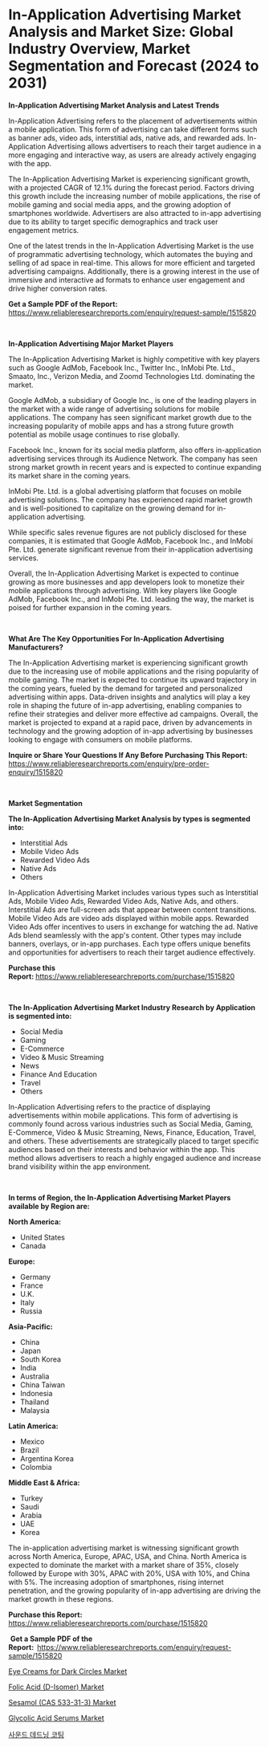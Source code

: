 <p><h1>In-Application Advertising Market Analysis and Market Size: Global Industry Overview, Market Segmentation and Forecast (2024 to 2031)</h1></p><p><strong>In-Application Advertising Market Analysis and Latest Trends</strong></p>
<p><p>In-Application Advertising refers to the placement of advertisements within a mobile application. This form of advertising can take different forms such as banner ads, video ads, interstitial ads, native ads, and rewarded ads. In-Application Advertising allows advertisers to reach their target audience in a more engaging and interactive way, as users are already actively engaging with the app.</p><p>The In-Application Advertising Market is experiencing significant growth, with a projected CAGR of 12.1% during the forecast period. Factors driving this growth include the increasing number of mobile applications, the rise of mobile gaming and social media apps, and the growing adoption of smartphones worldwide. Advertisers are also attracted to in-app advertising due to its ability to target specific demographics and track user engagement metrics.</p><p>One of the latest trends in the In-Application Advertising Market is the use of programmatic advertising technology, which automates the buying and selling of ad space in real-time. This allows for more efficient and targeted advertising campaigns. Additionally, there is a growing interest in the use of immersive and interactive ad formats to enhance user engagement and drive higher conversion rates.</p></p>
<p><strong>Get a Sample PDF of the Report:&nbsp;</strong> <a href="https://www.reliableresearchreports.com/enquiry/request-sample/1515820">https://www.reliableresearchreports.com/enquiry/request-sample/1515820</a></p>
<p>&nbsp;</p>
<p><strong>In-Application Advertising Major Market Players</strong></p>
<p><p>The In-Application Advertising Market is highly competitive with key players such as Google AdMob, Facebook Inc., Twitter Inc., InMobi Pte. Ltd., Smaato, Inc., Verizon Media, and Zoomd Technologies Ltd. dominating the market. </p><p>Google AdMob, a subsidiary of Google Inc., is one of the leading players in the market with a wide range of advertising solutions for mobile applications. The company has seen significant market growth due to the increasing popularity of mobile apps and has a strong future growth potential as mobile usage continues to rise globally. </p><p>Facebook Inc., known for its social media platform, also offers in-application advertising services through its Audience Network. The company has seen strong market growth in recent years and is expected to continue expanding its market share in the coming years. </p><p>InMobi Pte. Ltd. is a global advertising platform that focuses on mobile advertising solutions. The company has experienced rapid market growth and is well-positioned to capitalize on the growing demand for in-application advertising. </p><p>While specific sales revenue figures are not publicly disclosed for these companies, it is estimated that Google AdMob, Facebook Inc., and InMobi Pte. Ltd. generate significant revenue from their in-application advertising services. </p><p>Overall, the In-Application Advertising Market is expected to continue growing as more businesses and app developers look to monetize their mobile applications through advertising. With key players like Google AdMob, Facebook Inc., and InMobi Pte. Ltd. leading the way, the market is poised for further expansion in the coming years.</p></p>
<p>&nbsp;</p>
<p><strong>What Are The Key Opportunities For In-Application Advertising Manufacturers?</strong></p>
<p><p>The In-Application Advertising market is experiencing significant growth due to the increasing use of mobile applications and the rising popularity of mobile gaming. The market is expected to continue its upward trajectory in the coming years, fueled by the demand for targeted and personalized advertising within apps. Data-driven insights and analytics will play a key role in shaping the future of in-app advertising, enabling companies to refine their strategies and deliver more effective ad campaigns. Overall, the market is projected to expand at a rapid pace, driven by advancements in technology and the growing adoption of in-app advertising by businesses looking to engage with consumers on mobile platforms.</p></p>
<p><strong>Inquire or Share Your Questions If Any Before Purchasing This Report:</strong> <a href="https://www.reliableresearchreports.com/enquiry/pre-order-enquiry/1515820">https://www.reliableresearchreports.com/enquiry/pre-order-enquiry/1515820</a></p>
<p>&nbsp;</p>
<p><strong>Market Segmentation</strong></p>
<p><strong>The In-Application Advertising Market Analysis by types is segmented into:</strong></p>
<p><ul><li>Interstitial Ads</li><li>Mobile Video Ads</li><li>Rewarded Video Ads</li><li>Native Ads</li><li>Others</li></ul></p>
<p><p>In-Application Advertising Market includes various types such as Interstitial Ads, Mobile Video Ads, Rewarded Video Ads, Native Ads, and others. Interstitial Ads are full-screen ads that appear between content transitions. Mobile Video Ads are video ads displayed within mobile apps. Rewarded Video Ads offer incentives to users in exchange for watching the ad. Native Ads blend seamlessly with the app's content. Other types may include banners, overlays, or in-app purchases. Each type offers unique benefits and opportunities for advertisers to reach their target audience effectively.</p></p>
<p><strong>Purchase this Report:&nbsp;</strong><a href="https://www.reliableresearchreports.com/purchase/1515820">https://www.reliableresearchreports.com/purchase/1515820</a></p>
<p>&nbsp;</p>
<p><strong>The In-Application Advertising Market Industry Research by Application is segmented into:</strong></p>
<p><ul><li>Social Media</li><li>Gaming</li><li>E-Commerce</li><li>Video & Music Streaming</li><li>News</li><li>Finance And Education</li><li>Travel</li><li>Others</li></ul></p>
<p><p>In-Application Advertising refers to the practice of displaying advertisements within mobile applications. This form of advertising is commonly found across various industries such as Social Media, Gaming, E-Commerce, Video & Music Streaming, News, Finance, Education, Travel, and others. These advertisements are strategically placed to target specific audiences based on their interests and behavior within the app. This method allows advertisers to reach a highly engaged audience and increase brand visibility within the app environment.</p></p>
<p>&nbsp;</p>
<p><strong>In terms of Region, the In-Application Advertising Market Players available by Region are:</strong></p>
<p>
    <p> <strong> North America: </strong>
        <ul>
            <li>United States</li>
            <li>Canada</li>
        </ul>
        </p> 
    <p> <strong> Europe: </strong>
        <ul>
            <li>Germany</li>
            <li>France</li>
            <li>U.K.</li>
            <li>Italy</li>
            <li>Russia</li>
        </ul>
        </p> 
    <p> <strong> Asia-Pacific: </strong>
        <ul>
            <li>China</li>
            <li>Japan</li>
            <li>South Korea</li>
            <li>India</li>
            <li>Australia</li>
            <li>China Taiwan</li>
            <li>Indonesia</li>
            <li>Thailand</li>
            <li>Malaysia</li>
        </ul>
        </p> 
    <p> <strong> Latin America: </strong>
        <ul>
            <li>Mexico</li>
            <li>Brazil</li>
            <li>Argentina Korea</li>
            <li>Colombia</li>
        </ul>
        </p> 
    <p> <strong> Middle East & Africa: </strong>
        <ul>
            <li>Turkey</li>
            <li>Saudi</li>
            <li>Arabia</li>
            <li>UAE</li>
            <li>Korea</li>
        </ul>
    </p>
    </p>
<p><p>The in-application advertising market is witnessing significant growth across North America, Europe, APAC, USA, and China. North America is expected to dominate the market with a market share of 35%, closely followed by Europe with 30%, APAC with 20%, USA with 10%, and China with 5%. The increasing adoption of smartphones, rising internet penetration, and the growing popularity of in-app advertising are driving the market growth in these regions.</p></p>
<p><strong>Purchase this Report: </strong><a href="https://www.reliableresearchreports.com/purchase/1515820">https://www.reliableresearchreports.com/purchase/1515820</a></p>
<p>&nbsp;<strong>Get a Sample PDF of the Report:&nbsp;&nbsp;</strong><a href="https://www.reliableresearchreports.com/enquiry/request-sample/1515820">https://www.reliableresearchreports.com/enquiry/request-sample/1515820</a></p>
<p><strong></strong></p>
<p><p><a href="https://view.publitas.com/reportprime-1/eye-creams-for-dark-circles-market-provides-detailed-segmentation-of-this-market-based-on-type-application-and-region-and-forecast-for-the-period-from-2024-2031/">Eye Creams for Dark Circles Market</a></p><p><a href="https://cautious-neon-760.notion.site/Folic-Acid-D-Isomer-Market-Centers-on-Aspects-such-as-Market-Growth-Market-Share-Market-Opportun-54423c19233a4466ad23f015ebae3f18">Folic Acid (D-Isomer) Market</a></p><p><a href="https://spotless-saver-8fd.notion.site/Sesamol-CAS-533-31-3-Market-Size-Furnishes-Valuable-Information-Encompassing-Market-Share-Market--7ade09ebc81d4f57aa653dcf6c43f529">Sesamol (CAS 533-31-3) Market</a></p><p><a href="https://view.publitas.com/reportprime-1/glycolic-acid-serums-market-centers-on-aspects-such-as-market-growth-market-share-market-opportunity-and-projected-forecasts-spanning-from-2024-to-2031/">Glycolic Acid Serums Market</a></p><p><a href="https://medium.com/@cgrillo63/%EC%82%AC%EC%9A%B4%EB%93%9C-%EC%A0%80%EA%B0%90-%EC%BD%94%ED%8C%85-%EC%8B%9C%EC%9E%A5-%EA%B7%9C%EB%AA%A8-cagr-%ED%8A%B8%EB%A0%8C%EB%93%9C-2024-2030-190f6bcf5cbb">사운드 데드닝 코팅</a></p></p>